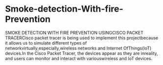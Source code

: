 # Smoke-detection-With-fire-Prevention
SMOKE DETECTION WITH FIRE PREVENTION USINGCISCO PACKET TRACERCisco packet tracer is being used to implement this projectbecause it allows us to simulate different types of networkvirtually,especially,wireless networks and Internet OfThings(IoT) devices.In the Cisco Packet Tracer, the devices appear as they are inreality, and users can monitor and interact with variouswireless and IoT devices.
